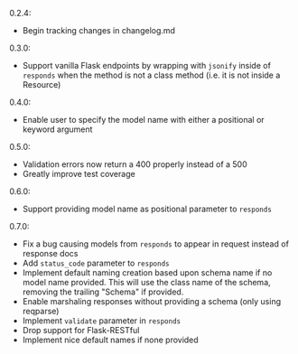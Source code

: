 0.2.4:

- Begin tracking changes in changelog.md

0.3.0:

- Support vanilla Flask endpoints by wrapping with `jsonify` inside of `responds` when the method is not a class method (i.e. it is not inside a Resource)

0.4.0:

- Enable user to specify the model name with either a positional or keyword argument

0.5.0:

- Validation errors now return a 400 properly instead of a 500
- Greatly improve test coverage
  
0.6.0:

- Support providing model name as positional parameter to `responds`

0.7.0:

- Fix a bug causing models from `responds` to appear in request instead of response docs
- Add `status_code` parameter to `responds`
- Implement default naming creation based upon schema name if no model name provided. This will use the class name of the schema, removing the trailing "Schema" if provided.
- Enable marshaling responses without providing a schema (only using reqparse)
- Implement `validate` parameter in `responds`
- Drop support for Flask-RESTful
- Implement nice default names if none provided